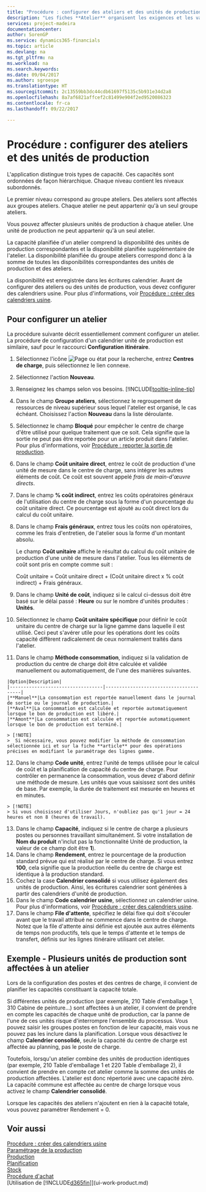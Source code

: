```yaml
---
title: "Procédure : configurer des ateliers et des unités de production | Microsoft Docs"
description: "Les fiches **Atelier** organisent les exigences et les valeurs fixes des ressources de production, et régissent ainsi la production de l'atelier."
services: project-madeira
documentationcenter: 
author: SorenGP
ms.service: dynamics365-financials
ms.topic: article
ms.devlang: na
ms.tgt_pltfrm: na
ms.workload: na
ms.search.keywords: 
ms.date: 09/04/2017
ms.author: sgroespe
ms.translationtype: HT
ms.sourcegitcommit: 2c13559bb3dc44cdb61697f5135c5b931e34d2a8
ms.openlocfilehash: 8a7af6821affcef2c81499e904f2ed9520086323
ms.contentlocale: fr-ca
ms.lasthandoff: 09/22/2017

---
```

# <a name="how-to-set-up-work-centers-and-machine-centers"></a>Procédure : configurer des ateliers et des unités de production
L'application distingue trois types de capacité. Ces capacités sont ordonnées de façon hiérarchique. Chaque niveau contient les niveaux subordonnés.  

Le premier niveau correspond au groupe ateliers. Des ateliers sont affectés aux groupes ateliers. Chaque atelier ne peut appartenir qu'à un seul groupe ateliers.

Vous pouvez affecter plusieurs unités de production à chaque atelier. Une unité de production ne peut appartenir qu'à un seul atelier.  

La capacité planifiée d'un atelier comprend la disponibilité des unités de production correspondantes et la disponibilité planifiée supplémentaire de l'atelier. La disponibilité planifiée du groupe ateliers correspond donc à la somme de toutes les disponibilités correspondantes des unités de production et des ateliers.  

La disponibilité est enregistrée dans les écritures calendrier. Avant de configurer des ateliers ou des unités de production, vous devez configurer des calendriers usine. Pour plus d'informations, voir [Procédure : créer des calendriers usine](production-how-to-create-work-center-calendars.md).  

## <a name="to-set-up-a-work-center"></a>Pour configurer un atelier
La procédure suivante décrit essentiellement comment configurer un atelier. La procédure de configuration d'un calendrier unité de production est similaire, sauf pour le raccourci **Configuration itinéraire**.  

1.  Sélectionnez l'icône ![Page ou état pour la recherche](media/ui-search/search_small.png "Page ou état pour la recherche"), entrez **Centres de charge**, puis sélectionnez le lien connexe.  
2.  Sélectionnez l'action **Nouveau**.  
3. Renseignez les champs selon vos besoins. [!INCLUDE[tooltip-inline-tip](includes/tooltip-inline-tip_md.md)]
4.  Dans le champ **Groupe ateliers**, sélectionnez le regroupement de ressources de niveau supérieur sous lequel l'atelier est organisé, le cas échéant. Choisissez l'action **Nouveau** dans la liste déroulante.  
5.  Sélectionnez le champ **Bloqué** pour empêcher le centre de charge d'être utilisé pour quelque traitement que ce soit. Cela signifie que la sortie ne peut pas être reportée pour un article produit dans l'atelier. Pour plus d'informations, voir [Procédure : reporter la sortie de production](production-how-to-post-output-quantity.md).
6.  Dans le champ **Coût unitaire direct**, entrez le coût de production d'une unité de mesure dans le centre de charge, sans intégrer les autres éléments de coût. Ce coût est souvent appelé *frais de main-d'œuvre directs*.  
7.  Dans le champ **% coût indirect**, entrez les coûts opératoires généraux de l'utilisation du centre de charge sous la forme d'un pourcentage du coût unitaire direct. Ce pourcentage est ajouté au coût direct lors du calcul du coût unitaire.  
8.  Dans le champ **Frais généraux**, entrez tous les coûts non opératoires, comme les frais d'entretien, de l'atelier sous la forme d'un montant absolu.  

    Le champ **Coût unitaire** affiche le résultat du calcul du coût unitaire de production d'une unité de mesure dans l'atelier. Tous les éléments de coût sont pris en compte comme suit :  

    Coût unitaire = Coût unitaire direct + (Coût unitaire direct x % coût indirect) + Frais généraux.  

9.  Dans le champ **Unité de coût**, indiquez si le calcul ci-dessus doit être basé sur le délai passé : **Heure** ou sur le nombre d'unités produites : **Unités**.  
10.  Sélectionnez le champ **Coût unitaire spécifique** pour définir le coût unitaire du centre de charge sur la ligne gamme dans laquelle il est utilisé. Ceci peut s'avérer utile pour les opérations dont les coûts capacité diffèrent radicalement de ceux normalement traités dans l'atelier.  
11.  Dans le champ **Méthode consommation**, indiquez si la validation de production du centre de charge doit être calculée et validée manuellement ou automatiquement, de l'une des manières suivantes.  

    |Option|Description|  
    |----------------------------------|---------------------------------------|  
    |**Manuel**|La consommation est reportée manuellement dans le journal de sortie ou le journal de production.|
    |**Aval**|La consommation est calculée et reportée automatiquement lorsque le bon de production est libéré.|  
    |**Amont**|La consommation est calculée et reportée automatiquement lorsque le bon de production est terminé.|  

    > [!NOTE]  
    >  Si nécessaire, vous pouvez modifier la méthode de consommation sélectionnée ici et sur la fiche **article** pour des opérations précises en modifiant le paramétrage des lignes gamme.

12.  Dans le champ **Code unité**, entrez l'unité de temps utilisée pour le calcul de coût et la planification de capacité du centre de charge.
    Pour contrôler en permanence la consommation, vous devez d'abord définir une méthode de mesure. Les unités que vous saisissez sont des unités de base. Par exemple, la durée de traitement est mesurée en heures et en minutes.

    > [!NOTE]  
    > Si vous choisissez d'utiliser Jours, n'oubliez pas qu'1 jour = 24 heures et non 8 (heures de travail).

13.  Dans le champ **Capacité**, indiquez si le centre de charge a plusieurs postes ou personnes travaillant simultanément. Si votre installation de **Nom du produit** n'inclut pas la fonctionnalité Unité de production, la valeur de ce champ doit être **1**).  
14.  Dans le champ **Rendement**, entrez le pourcentage de la production standard prévue qui est réalisé par le centre de charge. Si vous entrez **100**, cela signifie que la production réelle du centre de charge est identique à la production standard.  
15. Cochez la case **Calendrier consolidé** si vous utilisez également des unités de production. Ainsi, les écritures calendrier sont générées à partir des calendriers d'unité de production.  
16.  Dans le champ **Code calendrier usine**, sélectionnez un calendrier usine. Pour plus d'informations, voir [Procédure : créer des calendriers usine](production-how-to-create-work-center-calendars.md).  
17.  Dans le champ **File d'attente**, spécifiez le délai fixe qui doit s'écouler avant que le travail attribué ne commence dans le centre de charge. Notez que la file d'attente ainsi définie est ajoutée aux autres éléments de temps non productifs, tels que le temps d'attente et le temps de transfert, définis sur les lignes itinéraire utilisant cet atelier.  

## <a name="example---different-machine-centers-assigned-to-a-work-center"></a>Exemple - Plusieurs unités de production sont affectées à un atelier
Lors de la configuration des postes et des centres de charge, il convient de planifier les capacités constituant la capacité totale.

Si différentes unités de production (par exemple, 210 Table d'emballage 1, 310 Cabine de peinture...) sont affectées à un atelier, il convient de prendre en compte les capacités de chaque unité de production, car la panne de l'une de ces unités risque d'interrompre l'ensemble du processus. Vous pouvez saisir les groupes postes en fonction de leur capacité, mais vous ne pouvez pas les inclure dans la planification. Lorsque vous désactivez le champ **Calendrier consolidé**, seule la capacité du centre de charge est affectée au planning, pas le poste de charge.

Toutefois, lorsqu'un atelier combine des unités de production identiques (par exemple, 210 Table d'emballage 1 et 220 Table d'emballage 2), il convient de prendre en compte cet atelier comme la somme des unités de production affectées. L'atelier est donc répertorié avec une capacité zéro. La capacité commune est affectée au centre de charge lorsque vous activez le champ **Calendrier consolidé**.

Lorsque les capacités des ateliers n'ajoutent en rien à la capacité totale, vous pouvez paramétrer Rendement = 0.

## <a name="see-also"></a>Voir aussi  
[Procédure : créer des calendriers usine](production-how-to-create-work-center-calendars.md)  
[Paramétrage de la production](production-configure-production-processes.md)  
[Production](production-manage-manufacturing.md)    
[Planification](production-planning.md)   
[Stock](inventory-manage-inventory.md)  
[Procédure d'achat](purchasing-manage-purchasing.md)  
[Utilisation de [!INCLUDE[d365fin](includes/d365fin_md.md)]](ui-work-product.md)

